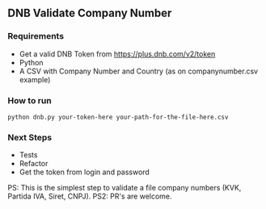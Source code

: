 ## DNB Validate Company Number

### Requirements

* Get a valid DNB Token from https://plus.dnb.com/v2/token
* Python
* A CSV with Company Number and Country (as on companynumber.csv example)

### How to run

`python dnb.py your-token-here your-path-for-the-file-here.csv`

### Next Steps

* Tests
* Refactor
* Get the token from login and password

PS: This is the simplest step to validate a file company numbers (KVK, Partida IVA, Siret, CNPJ).
PS2: PR's are welcome.

